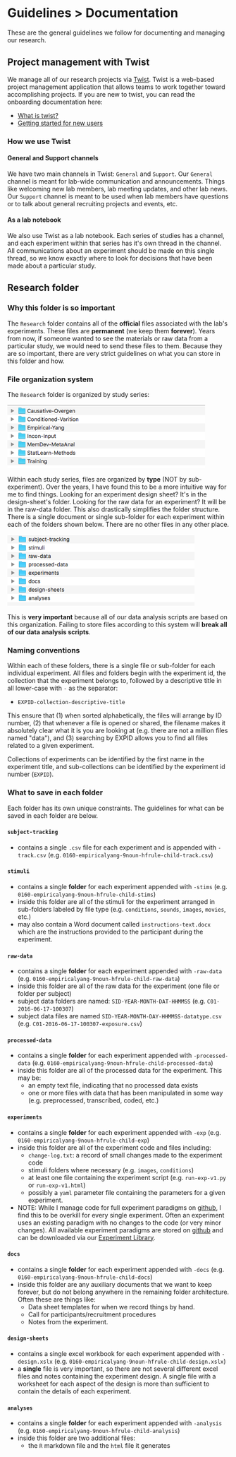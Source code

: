 # Guidelines > Documentation

These are the general guidelines we follow for documenting and managing our research.

## Project management with Twist

We manage all of our research projects via [Twist](https://twist.zendesk.com/hc/en-us).  Twist is a web-based project management application that allows teams to work together toward accomplishing projects.  If you are new to twist, you can read the onboarding documentation here:

- [What is twist?](https://twist.zendesk.com/hc/en-us/articles/115003654609-What-is-Twist-)
- [Getting started for new users](https://twist.zendesk.com/hc/en-us/articles/115003645585-Getting-started-for-new-users)  

### How we use Twist

#### General and Support channels

We have two main channels in Twist: `General` and `Support`.  Our `General` channel is meant for lab-wide communication and announcements.  Things like welcoming new lab members, lab meeting updates, and other lab news.  Our `Support` channel is meant to be used when lab members have questions or to talk about general recruiting projects and events, etc.

#### As a lab notebook

We also use Twist as a lab notebook.  Each series of studies has a channel, and each experiment within that series has it's own thread in the channel.  All communications about an experiment should be made on this single thread, so we know exactly where to look for decisions that have been made about a particular study.


## Research folder

### Why this folder is so important

The `Research` folder contains all of the **official** files associated with the lab's experiments.  These files are **permanent** (we keep them **forever**).  Years from now, if someone wanted to see the materials or raw data from a particular study, we would need to send these files to them.  Because they are so important, there are very strict guidelines on what you can store in this folder and how.

### File organization system

The `Research` folder is organized by study series:

![Screenshot of research folder](../static/images/research-folder-screenshot-2.png)

Within each study series, files are organized by **type** (NOT by sub-experiment).  Over the years, I have found this to be a more intuitive way for me to find things.  Looking for an experiment design sheet? It's in the design-sheet's folder.  Looking for the raw data for an experiment? It will be in the raw-data folder.  This also drastically simplifies the folder structure.  There is a single document or single sub-folder for each experiment within each of the folders shown below.  There are no other files in any other place.

![Screenshot of research folder](../static/images/research-folder-screenshot.png)

This is **very important** because all of our data analysis scripts are based on this organization. Failing to store files according to this system will **break all of our data analysis scripts**.


### Naming conventions

Within each of these folders, there is a single file or sub-folder for each individual experiment.  All files and folders begin with the experiment id, the collection that the experiment belongs to, followed by a descriptive title in all lower-case with `-` as the separator:

- `EXPID-collection-descriptive-title`

This ensure that (1) when sorted alphabetically, the files will arrange by ID number, (2) that whenever a file is opened or shared, the filename makes it absolutely clear what it is you are looking at (e.g. there are not a million files named "data"), and (3) searching by EXPID allows you to find all files related to a given experiment.

Collections of experiments can be identified by the first name in the experiment title, and sub-collections can be identified by the experiment id number (`EXPID`).  

### What to save in each folder

Each folder has its own unique constraints.  The guidelines for what can be saved in each folder are below.

#### `subject-tracking`

- contains a single `.csv` file for each experiment and is appended with `-track.csv` (e.g. `0160-empiricalyang-9noun-hfrule-child-track.csv`)

#### `stimuli`

- contains a single **folder** for each experiment appended with `-stims` (e.g. `0160-empiricalyang-9noun-hfrule-child-stims`)
- inside this folder are all of the stimuli for the experiment arranged in sub-folders labeled by file type (e.g. `conditions`, `sounds`, `images`, `movies`, etc.)
- may also contain a Word document called `instructions-text.docx` which are the instructions provided to the participant during the experiment.

#### `raw-data`

- contains a single **folder** for each experiment appended with `-raw-data` (e.g. `0160-empiricalyang-9noun-hfrule-child-raw-data`)
- inside this folder are all of the raw data for the experiment (one file or folder per subject)
- subject data folders are named: `SID-YEAR-MONTH-DAT-HHMMSS` (e.g. `C01-2016-06-17-100307`)
- subject data files are named `SID-YEAR-MONTH-DAY-HHMMSS-datatype.csv` (e.g. `C01-2016-06-17-100307-exposure.csv`)

#### `processed-data`

- contains a single **folder** for each experiment appended with `-processed-data` (e.g. `0160-empiricalyang-9noun-hfrule-child-processed-data`)
- inside this folder are all of the processed data for the experiment.  This may be:
    - an empty text file, indicating that no processed data exists
    - one or more files with data that has been manipulated in some way (e.g. preprocessed, transcribed, coded, etc.)

#### `experiments`

- contains a single **folder** for each experiment appended with `-exp` (e.g. `0160-empiricalyang-9noun-hfrule-child-exp`)
- inside this folder are all of the experiment code and files including:
    - `change-log.txt`: a record of small changes made to the experiment code
    - stimuli folders where necessary (e.g. `images`, `conditions`)
    - at least one file containing the experiment script (e.g. `run-exp-v1.py` or `run-exp-v1.html`)
    - possibly a `yaml` parameter file containing the parameters for a given experiment.
- NOTE: While I manage code for full experiment paradigms on [github](https://github.com/kschuler), I find this to be overkill for every single experiment.  Often an experiment uses an existing paradigm with no changes to the code (or very minor changes).  All available experiment paradigms are stored on [github](https://github.com/kschuler) and can be downloaded via our [Experiment Library](../experiment-library/exp-lib-intro.md).

#### `docs`

- contains a single **folder** for each experiment appended with `-docs` (e.g. `0160-empiricalyang-9noun-hfrule-child-docs`)
- inside this folder are any auxiliary documents that we want to keep forever, but do not belong anywhere in the remaining folder architecture.  Often these are things like:
    - Data sheet templates for when we record things by hand.
    - Call for participants/recruitment procedures
    - Notes from the experiment.

#### `design-sheets`

- contains a single excel workbook for each experiment appended with `-design.xslx` (e.g. `0160-empiricalyang-9noun-hfrule-child-design.xslx`)
- a **single** file is very important, so there are not several different excel files and notes containing the experiment design.  A single file with a worksheet for each aspect of the design is more than sufficient to contain the details of each experiment.

#### `analyses`

- contains a single **folder** for each experiment appended with `-analysis` (e.g. `0160-empiricalyang-9noun-hfrule-child-analysis`)
- inside this folder are two additional files:
    - the `R` markdown file and the `html` file it generates
